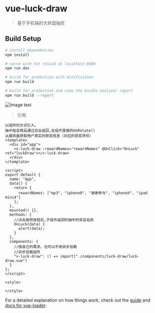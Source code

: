 # vue-luck-draw

> 基于手机端的大转盘抽奖

## Build Setup

``` bash
# install dependencies
npm install

# serve with hot reload at localhost:8080
npm run dev

# build for production with minification
npm run build

# build for production and view the bundle analyzer report
npm run build --report
```

![Image text](https://github.com/007Galen-Guo/vue-luck-draw/src/assets/img/GIF.gif)

> 引用
```
以组件的方式引入。
抽中指定商品通过后台返回,在组件里面的OnRotate()
从服务器获取用户真实的获奖信息（对应的获奖序号）
<template>
  <div id="app">
    <v-luck-draw :rewardNames="rewardNames" @OnClick="OnLuck" ref="luckDraw"></v-luck-draw>
  </div>
</template>

<script>
export default {
  name: "App",
  data() {
    return {
      rewardNames: ["mp3", "iphone8", "谢谢参与", "iphoneX", "ipad mini4"]
    };
  },
  mounted() {},
  methods: {
    //点击旋转按钮后,子组件返回的抽中的奖品名称
    OnLuck(data) {
      alert(data);
    }
  },
  components: {
    //按自己的需求，也可以不用异步加载
    //异步加载组件
    "v-luck-draw": () => import("./components/luck-draw/luck-draw.vue")
  }
};
</script>

<style>

</style>
```

For a detailed explanation on how things work, check out the [guide](http://vuejs-templates.github.io/webpack/) and [docs for vue-loader](http://vuejs.github.io/vue-loader).
